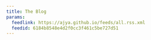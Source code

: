 ```yaml
---
title: The Blog
params:
  feedlink: https://ajya.github.io/feeds/all.rss.xml
  feedid: 6184b8548e4d2f0cc3f461c5be727d51
---
```

